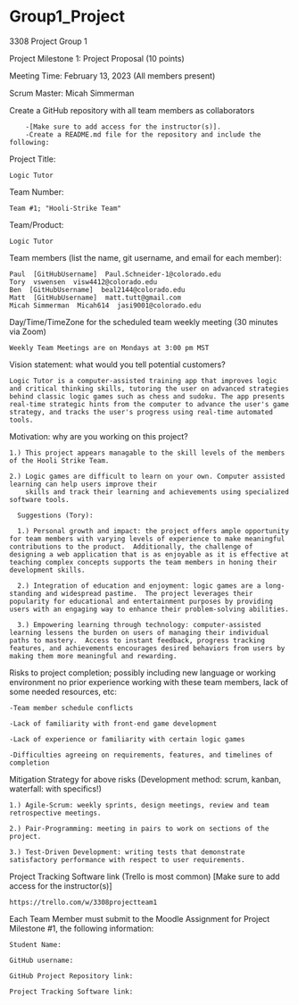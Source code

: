 # Group1_Project

3308 Project Group 1

Project Milestone 1: Project Proposal (10 points)

Meeting Time: February 13, 2023 (All members present)

Scrum Master: Micah Simmerman

Create a GitHub repository with all team members as collaborators

        -[Make sure to add access for the instructor(s)]. 
        -Create a README.md file for the repository and include the following:


Project Title: 
    
    Logic Tutor

Team Number: 

    Team #1; "Hooli-Strike Team"

Team/Product: 
    
    Logic Tutor 

Team members (list the name, git username, and email for each member): 

    Paul  [GitHubUsername]  Paul.Schneider-1@colorado.edu
    Tory  vswensen  visw4412@colorado.edu
    Ben  [GitHubUsername]  beal2144@colorado.edu
    Matt  [GitHubUsername]  matt.tutt@gmail.com
    Micah Simmerman  Micah614  jasi9001@colorado.edu

Day/Time/TimeZone for the scheduled team weekly meeting (30 minutes via Zoom)
    
    Weekly Team Meetings are on Mondays at 3:00 pm MST

Vision statement: what would you tell potential customers?
    
    Logic Tutor is a computer-assisted training app that improves logic and critical thinking skills, tutoring the user on advanced strategies behind classic logic games such as chess and sudoku. The app presents real-time strategic hints from the computer to advance the user's game strategy, and tracks the user's progress using real-time automated tools.

  
Motivation: why are you working on this project?
        
    1.) This project appears managable to the skill levels of the members of the Hooli Strike Team.
    
    2.) Logic games are difficult to learn on your own. Computer assisted learning can help users improve their 
        skills and track their learning and achievements using specialized software tools. 
    
      Suggestions (Tory):
    
      1.) Personal growth and impact: the project offers ample opportunity for team members with varying levels of experience to make meaningful contributions to the product.  Additionally, the challenge of designing a web application that is as enjoyable as it is effective at teaching complex concepts supports the team members in honing their development skills.

      2.) Integration of education and enjoyment: logic games are a long-standing and widespread pastime.  The project leverages their popularity for educational and entertainment purposes by providing users with an engaging way to enhance their problem-solving abilities.
      
      3.) Empowering learning through technology: computer-assisted learning lessens the burden on users of managing their individual paths to mastery.  Access to instant feedback, progress tracking features, and achievements encourages desired behaviors from users by making them more meaningful and rewarding.

Risks to project completion; possibly including new language or working environment no prior experience working with 
these team members, lack of some needed resources, etc:
        
    -Team member schedule conflicts
    
    -Lack of familiarity with front-end game development
        
    -Lack of experience or familiarity with certain logic games
        
    -Difficulties agreeing on requirements, features, and timelines of completion

        
Mitigation Strategy for above risks (Development method: scrum, kanban, waterfall: with specifics!)
        
    1.) Agile-Scrum: weekly sprints, design meetings, review and team retrospective meetings.
        
    2.) Pair-Programming: meeting in pairs to work on sections of the project.
        
    3.) Test-Driven Development: writing tests that demonstrate satisfactory performance with respect to user requirements.
        

Project Tracking Software link (Trello is most common) [Make sure to add access for the instructor(s)]
        
    https://trello.com/w/3308projectteam1

Each Team Member must submit to the Moodle Assignment for Project Milestone #1, the following information:
        
    Student Name: 
    
    GitHub username:
        
    GitHub Project Repository link: 
        
    Project Tracking Software link: 
